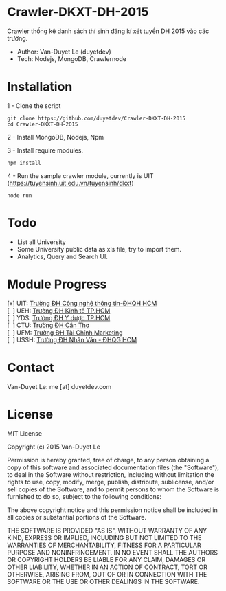 # Crawler-DKXT-DH-2015
Crawler thống kê danh sách thí sinh đăng kí xét tuyển DH 2015 vào các trường.

* Author: Van-Duyet Le (duyetdev)
* Tech: Nodejs, MongoDB, Crawlernode

# Installation

1 - Clone the script 
````
git clone https://github.com/duyetdev/Crawler-DKXT-DH-2015
cd Crawler-DKXT-DH-2015
````

2 - Install MongoDB, Nodejs, Npm 

3 - Install require modules. 
````
npm install
````

4 - Run the sample crawler module, currently is UIT (https://tuyensinh.uit.edu.vn/tuyensinh/dkxt)
````
node run
````

# Todo 

* List all University
* Some University public data as xls file, try to import them.
* Analytics, Query and Search UI.

# Module Progress

[x] UIT: [Trường ĐH Công nghệ thông tin-ĐHQH HCM](http://tuyensinh.uit.edu.vn) <br />
[&nbsp;&nbsp;] UEH: [Trường ĐH Kinh tế TP.HCM](http://tuyensinh.dev.ueh.edu.vn) <br />
[&nbsp;&nbsp;] YDS: [Trường ĐH Y dược TP.HCM](http://moodle.yds.edu.vn/yds2/tuyensinh/2015/yds_bangdiem.php) <br />
[&nbsp;&nbsp;] CTU: [Trường ĐH Cần Thơ](http://kqxt.ctu.edu.vn/) <br />
[&nbsp;&nbsp;] UFM: [Trường ĐH Tài Chính Marketing](http://xettuyen.ufm.edu.vn/) <br />
[&nbsp;&nbsp;] USSH: [Trường ĐH Nhân Văn - ĐHQG HCM](http://dt.hcmussh.edu.vn/?ArticleId=d6d7bff3-2b68-4c8e-9a07-03751f37cdc1) <br />

# Contact 

Van-Duyet Le: me [at] duyetdev.com

# License

MIT License

Copyright (c) 2015 Van-Duyet Le

Permission is hereby granted, free of charge, to any person obtaining a copy of this software and associated documentation files (the "Software"), to deal in the Software without restriction, including without limitation the rights to use, copy, modify, merge, publish, distribute, sublicense, and/or sell copies of the Software, and to permit persons to whom the Software is furnished to do so, subject to the following conditions:

The above copyright notice and this permission notice shall be included in all copies or substantial portions of the Software.

THE SOFTWARE IS PROVIDED "AS IS", WITHOUT WARRANTY OF ANY KIND, EXPRESS OR IMPLIED, INCLUDING BUT NOT LIMITED TO THE WARRANTIES OF MERCHANTABILITY, FITNESS FOR A PARTICULAR PURPOSE AND NONINFRINGEMENT. IN NO EVENT SHALL THE AUTHORS OR COPYRIGHT HOLDERS BE LIABLE FOR ANY CLAIM, DAMAGES OR OTHER LIABILITY, WHETHER IN AN ACTION OF CONTRACT, TORT OR OTHERWISE, ARISING FROM, OUT OF OR IN CONNECTION WITH THE SOFTWARE OR THE USE OR OTHER DEALINGS IN THE SOFTWARE.
